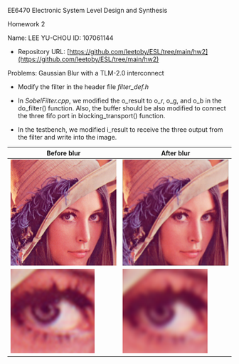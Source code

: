 EE6470 Electronic System Level Design and Synthesis

Homework 2

Name: LEE YU-CHOU ID: 107061144

-   Repository URL:
    [https://github.com/leetoby/ESL/tree/main/hw2](https://github.com/leetoby/ESL/tree/main/hw2)

Problems: Gaussian Blur with a TLM-2.0 interconnect

-   Modify the filter in the header file *filter_def.h*

-   In *SobelFilter.cpp*, we modified the o_result to o_r, o_g, and o_b in the
    do_filter() function. Also, the buffer should be also modified to connect
    the three fifo port in blocking_transport() function.

-   In the testbench, we modified i_result to receive the three output from the
    filter and write into the image.

| Before blur                                                                                        | After blur                                      |
|----------------------------------------------------------------------------------------------------|-------------------------------------------------|
| ![一張含有 女性, 服飾, 髮, 個人 的圖片 自動產生的描述](media/d872d38bd03a9fc64cd538af771a7526.png) | ![](media/dff1acffe1d3b0bb749d3476a11e7dc5.png) |
| ![](media/72494dd719e30f58e1a036a9b57d7b20.png)                                                    | ![](media/c8aa6b1be2bf4ef1847db5a01494b172.png) |
